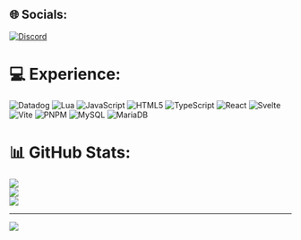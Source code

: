 
## 🌐 Socials:
[![Discord](https://img.shields.io/badge/Discord-%237289DA.svg?logo=discord&logoColor=white)](https://discord.gg/discord.gg/rcdev) 

# 💻 Experience:
![Datadog](https://img.shields.io/badge/datadog-%23632CA6.svg?style=for-the-badge&logo=datadog&logoColor=white) ![Lua](https://img.shields.io/badge/lua-%232C2D72.svg?style=for-the-badge&logo=lua&logoColor=white) ![JavaScript](https://img.shields.io/badge/javascript-%23323330.svg?style=for-the-badge&logo=javascript&logoColor=%23F7DF1E) ![HTML5](https://img.shields.io/badge/html5-%23E34F26.svg?style=for-the-badge&logo=html5&logoColor=white) ![TypeScript](https://img.shields.io/badge/typescript-%23007ACC.svg?style=for-the-badge&logo=typescript&logoColor=white) ![React](https://img.shields.io/badge/react-%2320232a.svg?style=for-the-badge&logo=react&logoColor=%2361DAFB) ![Svelte](https://img.shields.io/badge/svelte-%23f1413d.svg?style=for-the-badge&logo=svelte&logoColor=white) ![Vite](https://img.shields.io/badge/vite-%23646CFF.svg?style=for-the-badge&logo=vite&logoColor=white) ![PNPM](https://img.shields.io/badge/pnpm-%234a4a4a.svg?style=for-the-badge&logo=pnpm&logoColor=f69220) ![MySQL](https://img.shields.io/badge/mysql-%2300000f.svg?style=for-the-badge&logo=mysql&logoColor=white) ![MariaDB](https://img.shields.io/badge/MariaDB-003545?style=for-the-badge&logo=mariadb&logoColor=white)
# 📊 GitHub Stats:
![](https://github-readme-stats.vercel.app/api?username=rcdevsbg&theme=dark&hide_border=false&include_all_commits=true&count_private=true)<br/>
![](https://github-readme-streak-stats.herokuapp.com/?user=rcdevsbg&theme=dark&hide_border=false)<br/>
![](https://github-readme-stats.vercel.app/api/top-langs/?username=rcdevsbg&theme=dark&hide_border=false&include_all_commits=true&count_private=true&layout=compact)

---
[![](https://visitcount.itsvg.in/api?id=rcdevsbg&icon=0&color=0)](https://visitcount.itsvg.in)
